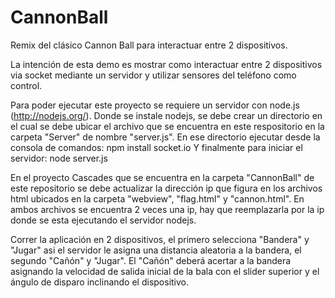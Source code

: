 CannonBall
==========

Remix del clásico Cannon Ball para interactuar entre 2 dispositivos.

La intención de esta demo es mostrar como interactuar entre 2 dispositivos via socket mediante un servidor
y utilizar sensores del teléfono como control.

Para poder ejecutar este proyecto se requiere un servidor con node.js (http://nodejs.org/).
Donde se instale nodejs, se debe crear un directorio en el cual se debe ubicar el archivo que se encuentra
en este respositorio en la carpeta "Server" de nombre "server.js".
En ese directorio ejecutar desde la consola de comandos: npm install socket.io
Y finalmente para iniciar el servidor: node server.js

En el proyecto Cascades que se encuentra en la carpeta "CannonBall" de este repositorio se debe actualizar
la dirección ip que figura en los archivos html ubicados en la carpeta "webview", "flag.html" y "cannon.html".
En ambos archivos se encuentra 2 veces una ip, hay que reemplazarla por la ip donde se esta ejecutando 
el servidor nodejs.

Correr la aplicación en 2 dispositivos, el primero selecciona "Bandera" y "Jugar" asi el servidor le asigna
una distancia aleatoria a la bandera, el segundo "Cañón" y "Jugar". El "Cañón" deberá acertar a la bandera
asignando la velocidad de salida inicial de la bala con el slider superior y el ángulo de disparo inclinando 
el dispositivo.



